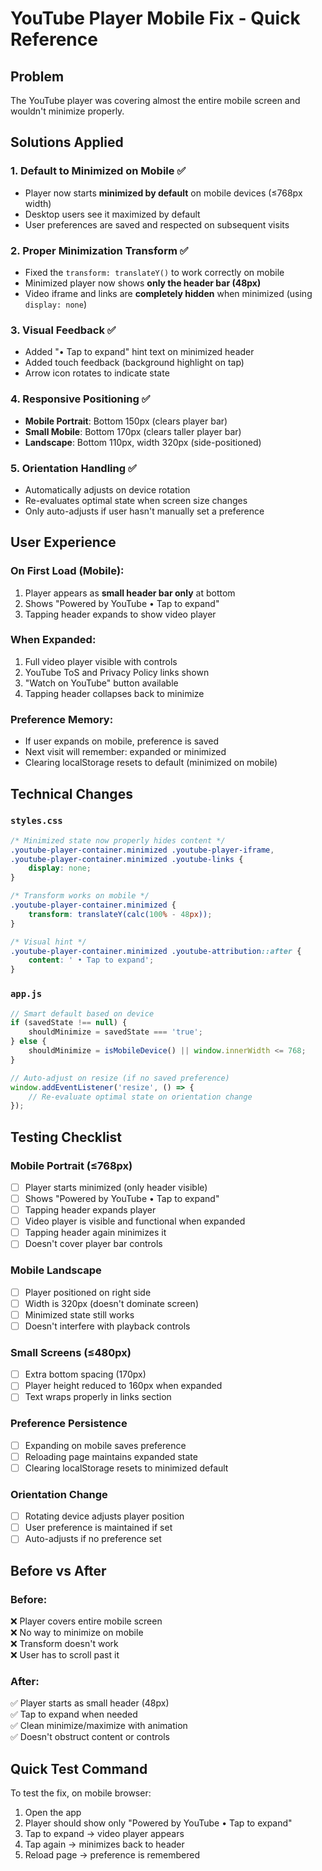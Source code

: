 # YouTube Player Mobile Fix - Quick Reference

## Problem
The YouTube player was covering almost the entire mobile screen and wouldn't minimize properly.

## Solutions Applied

### 1. **Default to Minimized on Mobile** ✅
- Player now starts **minimized by default** on mobile devices (≤768px width)
- Desktop users see it maximized by default
- User preferences are saved and respected on subsequent visits

### 2. **Proper Minimization Transform** ✅
- Fixed the `transform: translateY()` to work correctly on mobile
- Minimized player now shows **only the header bar (48px)**
- Video iframe and links are **completely hidden** when minimized (using `display: none`)

### 3. **Visual Feedback** ✅
- Added "• Tap to expand" hint text on minimized header
- Added touch feedback (background highlight on tap)
- Arrow icon rotates to indicate state

### 4. **Responsive Positioning** ✅
- **Mobile Portrait**: Bottom 150px (clears player bar)
- **Small Mobile**: Bottom 170px (clears taller player bar)
- **Landscape**: Bottom 110px, width 320px (side-positioned)

### 5. **Orientation Handling** ✅
- Automatically adjusts on device rotation
- Re-evaluates optimal state when screen size changes
- Only auto-adjusts if user hasn't manually set a preference

## User Experience

### On First Load (Mobile):
1. Player appears as **small header bar only** at bottom
2. Shows "Powered by YouTube • Tap to expand"
3. Tapping header expands to show video player

### When Expanded:
1. Full video player visible with controls
2. YouTube ToS and Privacy Policy links shown
3. "Watch on YouTube" button available
4. Tapping header collapses back to minimize

### Preference Memory:
- If user expands on mobile, preference is saved
- Next visit will remember: expanded or minimized
- Clearing localStorage resets to default (minimized on mobile)

## Technical Changes

### `styles.css`
```css
/* Minimized state now properly hides content */
.youtube-player-container.minimized .youtube-player-iframe,
.youtube-player-container.minimized .youtube-links {
    display: none;
}

/* Transform works on mobile */
.youtube-player-container.minimized {
    transform: translateY(calc(100% - 48px));
}

/* Visual hint */
.youtube-player-container.minimized .youtube-attribution::after {
    content: ' • Tap to expand';
}
```

### `app.js`
```javascript
// Smart default based on device
if (savedState !== null) {
    shouldMinimize = savedState === 'true';
} else {
    shouldMinimize = isMobileDevice() || window.innerWidth <= 768;
}

// Auto-adjust on resize (if no saved preference)
window.addEventListener('resize', () => {
    // Re-evaluate optimal state on orientation change
});
```

## Testing Checklist

### Mobile Portrait (≤768px)
- [ ] Player starts minimized (only header visible)
- [ ] Shows "Powered by YouTube • Tap to expand"
- [ ] Tapping header expands player
- [ ] Video player is visible and functional when expanded
- [ ] Tapping header again minimizes it
- [ ] Doesn't cover player bar controls

### Mobile Landscape
- [ ] Player positioned on right side
- [ ] Width is 320px (doesn't dominate screen)
- [ ] Minimized state still works
- [ ] Doesn't interfere with playback controls

### Small Screens (≤480px)
- [ ] Extra bottom spacing (170px)
- [ ] Player height reduced to 160px when expanded
- [ ] Text wraps properly in links section

### Preference Persistence
- [ ] Expanding on mobile saves preference
- [ ] Reloading page maintains expanded state
- [ ] Clearing localStorage resets to minimized default

### Orientation Change
- [ ] Rotating device adjusts player position
- [ ] User preference is maintained if set
- [ ] Auto-adjusts if no preference set

## Before vs After

### Before:
❌ Player covers entire mobile screen  
❌ No way to minimize on mobile  
❌ Transform doesn't work  
❌ User has to scroll past it  

### After:
✅ Player starts as small header (48px)  
✅ Tap to expand when needed  
✅ Clean minimize/maximize with animation  
✅ Doesn't obstruct content or controls  

## Quick Test Command
To test the fix, on mobile browser:
1. Open the app
2. Player should show only "Powered by YouTube • Tap to expand"
3. Tap to expand → video player appears
4. Tap again → minimizes back to header
5. Reload page → preference is remembered
